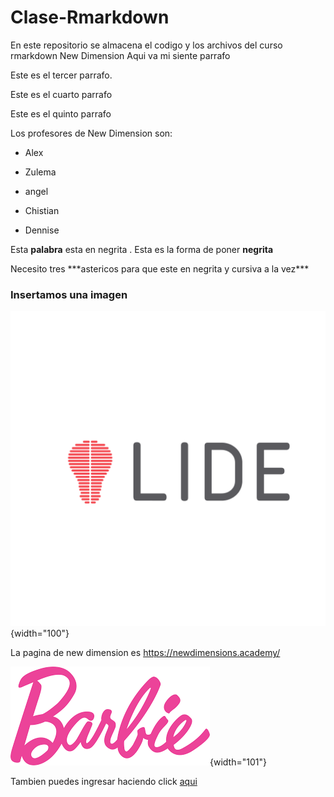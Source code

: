 # Clase-Rmarkdown

En este repositorio se almacena el codigo y los archivos del curso rmarkdown New Dimension Aqui va mi siente parrafo

Este es el tercer parrafo.

Este es el cuarto parrafo

Este es el quinto parrafo

Los profesores de New Dimension son:

-   Alex

-   Zulema

-   angel

-   Chistian

-   Dennise

Esta **palabra** esta en negrita . Esta es la forma de poner **negrita**

Necesito tres \*\*\*astericos para que este en negrita y cursiva a la vez\*\*\*

### Insertamos una imagen

![](images/lide-03.png){width="100"}

La pagina de new dimension es <https://newdimensions.academy/>

![La Barbie](images/barbie.png){width="101"}

Tambien puedes ingresar haciendo click [aqui](https://newdimensions.academy/)
